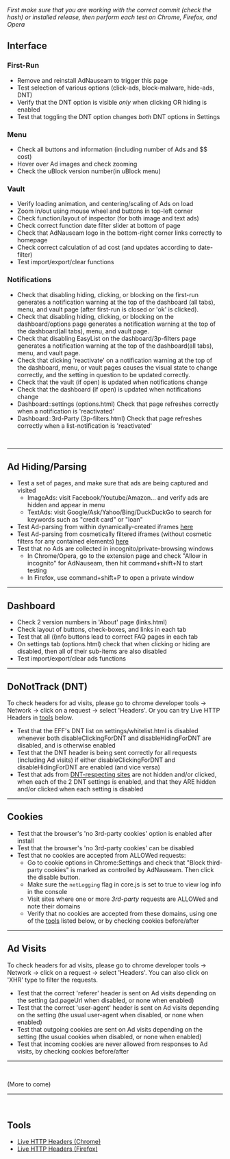 
_First make sure that you are working with the correct commit (check the hash) or installed release, then perform each test on Chrome, Firefox, and Opera_

## Interface

### First-Run &nbsp;
- Remove and reinstall AdNauseam to trigger this page 
- Test selection of various options (click-ads, block-malware, hide-ads, DNT)
- Verify that the DNT option is visible _only_ when clicking OR hiding is enabled
- Test that toggling the DNT option changes _both_ DNT options in Settings

### Menu 
- Check all buttons and information (including number of Ads and $$ cost)
- Hover over Ad images and check zooming
- Check the uBlock version number(in uBlock menu)

### Vault
- Verify loading animation, and centering/scaling of Ads on load
- Zoom in/out using mouse wheel and buttons in top-left corner 
- Check function/layout of inspector (for both image and text ads)
- Check correct function date filter slider at bottom of page
- Check that AdNauseam logo in the bottom-right corner links correctly to homepage  
- Check correct calculation of ad cost (and updates according to date-filter)
- Test import/export/clear functions

### Notifications
- Check that disabling hiding, clicking, or blocking on the first-run generates a notification warning at the top of the dashboard (all tabs), menu, and vault page (after first-run is closed or 'ok' is clicked). 
- Check that disabling hiding, clicking, or blocking on the dashboard/options page generates a notification warning at the top of the dashboard(all tabs), menu, and vault page. 
- Check that disabling EasyList on the dashboard/3p-filters page generates a notification warning at the top of the dashboard(all tabs), menu, and vault page. 
- Check that clicking 'reactivate' on a notification warning at the top of the dashboard, menu, or vault pages causes the visual state to change correctly, and the setting in question to be updated correctly. 
- Check that the vault (if open) is updated when notifications change
- Check that the dashboard (if open) is updated when notifications change
- Dashboard::settings (options.html) Check that page refreshes correctly when a notification is 'reactivated'
- Dashboard::3rd-Party (3p-filters.html) Check that page refreshes correctly when a list-notification is 'reactivated'

&nbsp;

------------------

## Ad Hiding/Parsing
* Test a set of pages, and make sure that ads are being captured and visited   
  * ImageAds: visit Facebook/Youtube/Amazon... and verify ads are hidden and appear in menu
  * TextAds: visit Google/Ask/Yahoo/Bing/DuckDuckGo to search for keywords such as "credit card" or "loan"
*  Test Ad-parsing from within dynamically-created iframes [here](http://rednoise.org/adntest/dynamic_iframe.html)
*  Test Ad-parsing from cosmetically filtered iframes (without cosmetic filters for any contained elements)  [here](http://rednoise.org/adntest/iframe-cosm.html)                       
*  Test that no Ads are collected in incognito/private-browsing windows    
   * In Chrome/Opera, go to the extension page and check "Allow in incognito" for AdNauseam, then hit command+shift+N to start testing
   * In Firefox, use command+shift+P to open a private window

------------------

## Dashboard
- Check 2 version numbers in 'About' page (links.html)
- Check layout of buttons, check-boxes, and links in each tab
- Test that all (i)nfo buttons lead to correct FAQ pages in each tab
- On settings tab (options.html) check that when clicking or hiding are disabled, then all of their sub-items are also disabled
- Test import/export/clear ads functions

------------------

## DoNotTrack (DNT)
To check headers for ad visits, please go to chrome developer tools -> Network -> click on a request -> select 'Headers'. Or you can try Live HTTP Headers in [tools](#Tools) below.
-  Test that the EFF's DNT list on settings/whitelist.html is disabled whenever both disableClickingForDNT and disableHidingForDNT are disabled, and is otherwise enabled
-  Test that the DNT header is being sent correctly for all requests (including Ad visits) if either disableClickingForDNT and disableHidingForDNT are enabled (and vice versa)
-  Test that ads from [DNT-respecting sites](https://www.eff.org/files/effdntlist.txt) are not hidden and/or clicked, when each of the 2 DNT settings is enabled, and that they ARE hidden and/or clicked when each setting is disabled

------------------

## Cookies 
* Test that the browser's 'no 3rd-party cookies' option is enabled after install
* Test that the browser's 'no 3rd-party cookies' can be disabled
* Test that no cookies are accepted from ALLOWed requests:  
  - Go to cookie options in Chrome:Settings and check that "Block third-party cookies" is marked as controlled by AdNauseam. Then click the disable button.   
  - Make sure the `netLogging` flag in core.js is set to true to view log info in the console   
  - Visit sites where one or more _3rd-party_ requests are ALLOWed and note their domains
  - Verify that no cookies are accepted from these domains, using one of the [tools](#tools) listed below, or by checking cookies before/after

------------------

## Ad Visits 
To check headers for ad visits, please go to chrome developer tools -> Network -> click on a request -> select 'Headers'. You can also click on 'XHR' type to filter the requests.
- Test that the correct 'referer' header is sent on Ad visits depending on the setting (ad.pageUrl when disabled, or none when enabled) 
- Test that the correct 'user-agent' header is sent on Ad visits depending on the setting (the usual user-agent when disabled, or none when enabled)  
- Test that outgoing cookies are sent on Ad visits depending on the setting (the usual cookies when disabled, or none when enabled)  
- Test that incoming cookies are never allowed from responses to Ad visits, by checking cookies before/after

------------------

&nbsp;

(More to come)

--------------------

&nbsp;

## Tools
  * [Live HTTP Headers (Chrome)](https://chrome.google.com/webstore/detail/live-http-headers/iaiioopjkcekapmldfgbebdclcnpgnlo?hl=en)    
  * [Live HTTP Headers (Firefox)](https://addons.mozilla.org/en-US/firefox/addon/live-http-headers-clone/)   